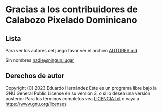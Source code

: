 # Gracias a los contribuidores de Calabozo Pixelado Dominicano
## Lista
Para ver los autores del juego favor ver el archivo [AUTORES.md](AUTORES.md)

Sin nombres										nadie@ningun.lugar

## Derechos de autor
Copyright (C) 2023 Eduardo Hernández
Este es un programa libre bajo la GNU General Public License en su versión 3, o si lo desea una versión posterior
Para los términos completos vea [LICENCIA.txt](LICENCIA.txt) o vaya a https://www.gnu.org/licenses


